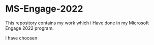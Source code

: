 # MS-Engage-2022

This repository contains my work which i Have done in my Microsoft Engage 2022 program.


I have choosen
